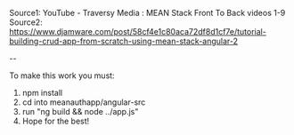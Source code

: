 Source1: YouTube - Traversy Media : MEAN Stack Front To Back videos 1-9
Source2: https://www.djamware.com/post/58cf4e1c80aca72df8d1cf7e/tutorial-building-crud-app-from-scratch-using-mean-stack-angular-2

--

To make this work you must:
1. npm install
2. cd into meanauthapp/angular-src
3. run "ng build && node ../app.js"
4. Hope for the best!
